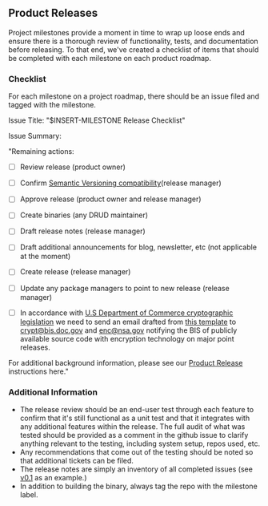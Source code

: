 ## Product Releases

Project milestones provide a moment in time to wrap up loose ends and ensure there is a thorough review of functionality, tests, and documentation before releasing. To that end, we've created a checklist of items that should be completed with each milestone on each product roadmap.

### Checklist 

For each milestone on a project roadmap, there should be an issue filed and tagged with the milestone.

Issue Title: "$INSERT-MILESTONE Release Checklist"

Issue Summary:

"Remaining actions:

* [ ] Review release (product owner)
* [ ] Confirm [Semantic Versioning compatibility](https://github.com/drud/ddev/issues/352)(release manager)
* [ ] Approve release (product owner and release manager)
* [ ] Create binaries (any DRUD maintainer)
* [ ] Draft release notes (release manager)
* [ ] Draft additional announcements for blog, newsletter, etc (not applicable at the moment)
* [ ] Create release (release manager)
* [ ] Update any package managers to point to new release (release manager)
* [ ] In accordance with [U.S Department of Commerce cryptographic legislation](https://www.bis.doc.gov/index.php/policy-guidance/encryption/encryption-faqs/15-policy-guidance/encryption) we need to send an email drafted from [this template](bis_template.md) to crypt@bis.doc.gov and enc@nsa.gov notifying the BIS of publicly available source code with encryption technology on major point releases.


For additional background information, please see our [Product Release](https://github.com/drud/community/blob/master/development/product_release.md) instructions here."

### Additional Information

* The release review should be an end-user test through each feature to confirm that it's still functional as a unit test and that it integrates with any additional features within the release. The full audit of what was tested should be provided as a comment in the github issue to clarify anything relevant to the testing, including system setup, repos used, etc.
* Any recommendations that come out of the testing should be noted so that additional tickets can be filed.
* The release notes are simply an inventory of all completed issues (see [v0.1](https://github.com/drud/ddev/releases/tag/v0.1) as an example.)
* In addition to building the binary, always tag the repo with the milestone label.
